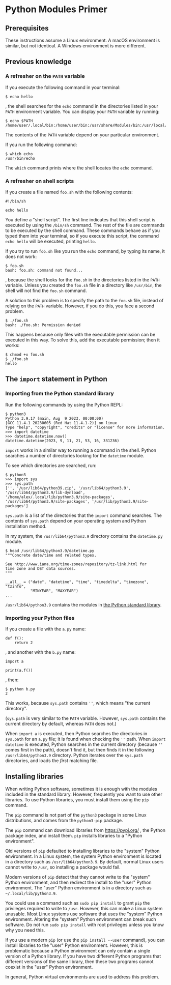 # Python Modules Primer

## Prerequisites

These instructions assume a Linux environment.
A macOS environment is similar, but not identical.
A Windows environment is more different.

## Previous knowledge

### A refresher on the `PATH` variable

If you execute the following command in your terminal:

```
$ echo hello
```

, the shell searches for the `echo` command in the directories listed in your `PATH` environment variable.
You can display your `PATH` variable by running:

```
$ echo $PATH
/home/user/.local/bin:/home/user/bin:/usr/share/Modules/bin:/usr/local/bin:/usr/local/sbin:/usr/bin:/usr/sbin
```

The contents of the `PATH` variable depend on your particular environment.

If you run the following command:

```
$ which echo
/usr/bin/echo
```

The `which` command prints where the shell locates the `echo` command.

### A refresher on shell scripts

If you create a file named `foo.sh` with the following contents:

```
#!/bin/sh

echo hello
```

You define a "shell script".
The first line indicates that this shell script is executed by using the `/bin/sh` command.
The rest of the file are commands to be executed by the shell command.
These commands behave as if you typed them into your terminal, so if you execute this script, the command `echo hello` will be executed, printing `hello`.

If you try to run `foo.sh` like you run the `echo` command, by typing its name, it does not work:

```
$ foo.sh
bash: foo.sh: command not found...
```

, because the shell looks for the `foo.sh` in the directories listed in the `PATH` variable.
Unless you created the `foo.sh` file in a directory like `/usr/bin`, the shell will not find the `foo.sh` command.

A solution to this problem is to specify the path to the `foo.sh` file, instead of relying on the `PATH` variable.
However, if you do this, you face a second problem.

```
$ ./foo.sh
bash: ./foo.sh: Permission denied
```

This happens because only files with the executable permission can be executed in this way.
To solve this, add the executable permission; then it works:

```
$ chmod +x foo.sh
$ ./foo.sh
hello
```

## The `import` statement in Python

### Importing from the Python standard library

Run the following commands by using the Python REPL:

```
$ python3
Python 3.9.17 (main, Aug  9 2023, 00:00:00)
[GCC 11.4.1 20230605 (Red Hat 11.4.1-2)] on linux
Type "help", "copyright", "credits" or "license" for more information.
>>> import datetime
>>> datetime.datetime.now()
datetime.datetime(2023, 9, 11, 21, 53, 16, 331236)
```

`import` works in a similar way to running a command in the shell.
Python searches a number of directories looking for the `datetime` module.

To see which directories are searched, run:

```
$ python3
>>> import sys
>>> sys.path
['', '/usr/lib64/python39.zip', '/usr/lib64/python3.9', '/usr/lib64/python3.9/lib-dynload', '/home/alex/.local/lib/python3.9/site-packages', '/usr/lib64/python3.9/site-packages', '/usr/lib/python3.9/site-packages']
```

`sys.path` is a list of the directories that the `import` command searches.
The contents of `sys.path` depend on your operating system and Python installation method.

In my system, the `/usr/lib64/python3.9` directory contains the `datetime.py` module.

```
$ head /usr/lib64/python3.9/datetime.py
"""Concrete date/time and related types.

See http://www.iana.org/time-zones/repository/tz-link.html for
time zone and DST data sources.
"""

__all__ = ("date", "datetime", "time", "timedelta", "timezone", "tzinfo",
           "MINYEAR", "MAXYEAR")
...
```

`/usr/lib64/python3.9` contains the modules in [the Python standard library](https://docs.python.org/3/library/).

### Importing your Python files

If you create a file with the `a.py` name:

```
def f():
    return 2
```

, and another with the `b.py` name:

```
import a

print(a.f())
```

, then:

```
$ python b.py
2
```


This works, because `sys.path` contains `''`, which means "the current directory".

(`sys.path` is very similar to the `PATH` variable. However, `sys.path` contains the current directory by default, whereas `PATH` does not.)

When `import a` is executed, then Python searches the directories in `sys.path` for an `a.py` file; it is found when checking the `''` path.
When `import datetime` is executed, Python searches in the current directory (because `''` comes first in the path), doesn't find it, but then finds it in the following `/usr/lib64/python3.9` directory.
Python iterates over the `sys.path` directories, and loads the *first* matching file.

## Installing libraries

When writing Python software, sometimes it is enough with the modules included in the standard library.
However, frequently you want to use other libraries.
To use Python libraries, you must install them using the `pip` command.

The `pip` command is not part of the `python3` package in some Linux distributions, and comes from the `python3-pip` package.

The `pip` command can download libraries from https://pypi.org/ , the Python package index, and install them.
`pip` installs libraries to a "Python environment".

Old versions of `pip` defaulted to installing libraries to the "system" Python environment.
In a Linux system, the system Python environment is located in a directory such as `/usr/lib64/python3.9`.
By default, normal Linux users cannot write to `/usr`, so installing a package would fail.

Modern versions of `pip` detect that they cannot write to the "system" Python environment, and then redirect the install to the "user" Python environment.
The "user" Python environment is in a directory such as `~/.local/lib/python3.9`.

You could use a command such as `sudo pip install` to grant `pip` the privileges required to write to `/usr`.
However, this can make a Linux system unusable.
Most Linux systems use software that uses the "system" Python environment.
Altering the "system" Python environment can break such software.
Do not run `sudo pip install` with root privileges unless you know why you need this.

If you use a modern `pip` (or use the `pip install --user` command), you can install libraries to the "user" Python environment.
However, this is problematic because a Python environment can only contain a single version of a Python library.
If you have two different Python programs that different versions of the same library, then these two programs cannot coexist in the "user" Python environment.

In general, Python virtual environments are used to address this problem.
